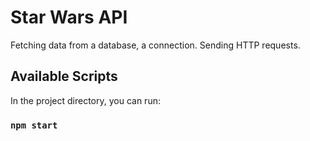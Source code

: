 # Star Wars API

Fetching data from a database, a connection. Sending HTTP requests.

## Available Scripts

In the project directory, you can run:

### `npm start`

